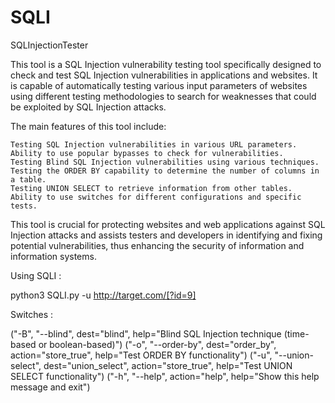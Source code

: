 # SQLI
SQLInjectionTester

This tool is a SQL Injection vulnerability testing tool specifically designed to check and test SQL Injection vulnerabilities in applications and websites. It is capable of automatically testing various input parameters of websites using different testing methodologies to search for weaknesses that could be exploited by SQL Injection attacks.

The main features of this tool include:

    Testing SQL Injection vulnerabilities in various URL parameters.
    Ability to use popular bypasses to check for vulnerabilities.
    Testing Blind SQL Injection vulnerabilities using various techniques.
    Testing the ORDER BY capability to determine the number of columns in a table.
    Testing UNION SELECT to retrieve information from other tables.
    Ability to use switches for different configurations and specific tests.

This tool is crucial for protecting websites and web applications against SQL Injection attacks and assists testers and developers in identifying and fixing potential vulnerabilities, thus enhancing the security of information and information systems.


Using SQLI :

python3 SQLI.py -u http://target.com/[?id=9]


Switches : 


   ("-B", "--blind", dest="blind", help="Blind SQL Injection technique (time-based or boolean-based)")
   ("-o", "--order-by", dest="order_by", action="store_true", help="Test ORDER BY functionality")
   ("-u", "--union-select", dest="union_select", action="store_true", help="Test UNION SELECT functionality")
   ("-h", "--help", action="help", help="Show this help message and exit")
